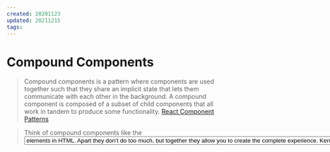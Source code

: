 ```yaml
---
created: 20201123
updated: 20211215
tags:
---
```


# Compound Components

> Compound components is a pattern where components are used together such that they share an implicit state that lets them communicate with each other in the background. A compound component is composed of a subset of child components that all work in tandem to produce some functionality. [React Component Patterns][1]

> Think of compound components like the <select> and <option> elements in HTML. Apart they don’t do too much, but together they allow you to create the complete experience. [Kent C. Dodds][2]

[1]: https://dev.to/alexi_be3/react-component-patterns-49ho
[2]: https://kentcdodds.com/blog/advanced-react-component-patterns

